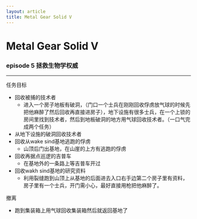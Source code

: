 ```yaml
---
layout: article
title: Metal Gear Solid V 
---
```


# Metal Gear Solid V
### episode 5 拯救生物学权威
---    
任务目标         
- 回收被捕的技术者
    - 进入一个房子地板有破洞，（门口一个士兵在刚刚回收俘虏放气球的时候先把他麻醉了然后回收再直接进房子），地下设施有很多士兵，在一个上锁的房间里找到技术者，然后到地板破洞的地方用气球回收技术者。（一口气完成两个任务）
- 从地下设施的破洞回收技术者
- 回收从wake sind基地逃跑的俘虏
    - 山顶后门出基地，在山崖的上方有逃跑的俘虏
- 回收再据点巡逻的吉普车
    - 在基地外的一条路上等吉普车开过
- 回收wakh sind基地的研究资料
    - 利用裂缝跑到山顶上从基地的后面进去入口右手边第二个房子里有资料，房子里有一个士兵，开门需小心，最好直接用枪把他麻醉了。     
     
撤离    
- 跑到集装箱上用气球回收集装箱然后就返回基地了
